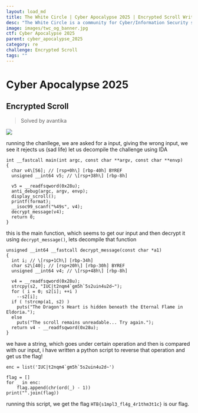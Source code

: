 ```yaml
---
layout: load_md
title: The White Circle | Cyber Apocalypse 2025 | Encrypted Scroll Writeup
desc: "The White Circle is a community for Cyber/Information Security students, enthusiasts and professionals. You can discuss anything related to Security, share your knowledge with others, get help when you need it and proceed further in your journey with amazing people from all over the world."
image: images/twc_og_banner.jpg
ctf: Cyber Apocalypse 2025
parent: cyber_apocalypse_2025
category: re
challenge: Encrypted Scroll
tags: ""
---
```


<h1 class="heading card-title white-text">Cyber Apocalypse 2025</h1>

## Encrypted Scroll 
> Solved by avantika


![](https://i.imgur.com/KqQ9Bw1.png)


running the chanllege, we are asked for a input, giving the wrong input, we see it rejects us (sad life)
let us decompile the challenge using IDA


    int __fastcall main(int argc, const char **argv, const char **envp)
    {
      char v4\[56]; // [rsp+0h\] [rbp-40h] BYREF
      unsigned __int64 v5; // \[rsp+38h\] [rbp-8h]
    
      v5 = __readfsqword(0x28u);
      anti_debug(argc, argv, envp);
      display_scroll();
      printf(format);
      __isoc99_scanf("%49s", v4);
      decrypt_message(v4);
      return 0;
    }  

this is the main function, which seems to get our input and then decrypt it using `decrypt_message()`, lets decompile that function


    unsigned __int64 __fastcall decrypt_message(const char *a1)
    {
      int i; // \[rsp+1Ch\] [rbp-34h]
      char s2\[40]; // [rsp+20h\] [rbp-30h] BYREF
      unsigned __int64 v4; // \[rsp+48h\] [rbp-8h]
    
      v4 = __readfsqword(0x28u);
      strcpy(s2, "IUC|t2nqm4`gm5h`5s2uin4u2d~");
      for ( i = 0; s2[i]; ++i )
        --s2[i];
      if ( !strcmp(a1, s2) )
        puts("The Dragon's Heart is hidden beneath the Eternal Flame in Eldoria.");
      else
        puts("The scroll remains unreadable... Try again.");
      return v4 - __readfsqword(0x28u);
    }

we have a string, which goes under certain operation and then is compared with our input, i have written a python script to reverse that operation and get us the flag!


    enc = list('IUC|t2nqm4`gm5h`5s2uin4u2d~')
    
    flag = []
    for _ in enc:
        flag.append(chr(ord(_) - 1))
    print("".join(flag))

running this script, we get the flag
`HTB{s1mpl3_fl4g_4r1thm3t1c}` is our flag.


